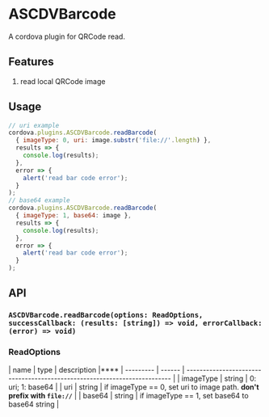 # ASCDVBarcode

A cordova plugin for QRCode read.

## Features

1. read local QRCode image

## Usage

```js
// uri example
cordova.plugins.ASCDVBarcode.readBarcode(
  { imageType: 0, uri: image.substr('file://'.length) },
  results => {
    console.log(results);
  },
  error => {
    alert('read bar code error');
  }
);
// base64 example
cordova.plugins.ASCDVBarcode.readBarcode(
  { imageType: 1, base64: image },
  results => {
    console.log(results);
  },
  error => {
    alert('read bar code error');
  }
);
```

## API

### `ASCDVBarcode.readBarcode(options: ReadOptions, successCallback: (results: [string]) => void, errorCallback: (error) => void)`

### ReadOptions

| name      | type   | description                                                               |****
| --------- | ------ | ------------------------------------------------------------------------- |
| imageType | string | 0: uri; 1: base64                                                         |
| uri       | string | if imageType == 0, set uri to image path. **don't prefix with `file://`** |
| base64    | string | if imageType == 1, set base64 to base64 string                            |
